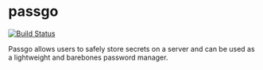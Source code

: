 # passgo

[![Build Status](https://travis-ci.org/sdaros/passgo.svg?branch=master)](https://travis-ci.org/sdaros/passgo)

Passgo allows users to safely store secrets on a server and can be used as a lightweight and barebones password manager. 
